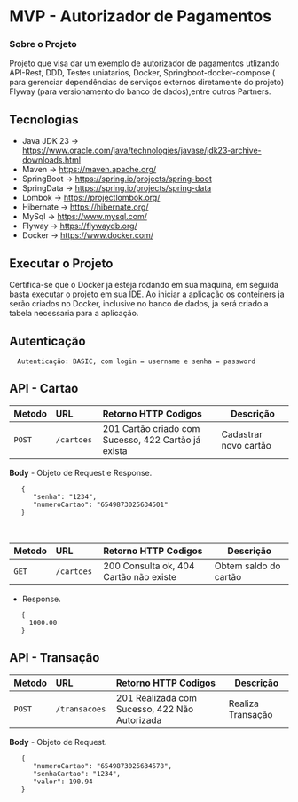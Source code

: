# MVP - Autorizador de Pagamentos

### Sobre o Projeto
Projeto que visa dar um exemplo de autorizador de pagamentos utlizando API-Rest, DDD, Testes uniatarios, Docker, 
Springboot-docker-compose ( para gerenciar dependências de serviços externos diretamente do  projeto)
Flyway (para versionamento do banco de dados),entre outros Partners.


## Tecnologias

- Java JDK 23     -> https://www.oracle.com/java/technologies/javase/jdk23-archive-downloads.html
- Maven           -> https://maven.apache.org/
- SpringBoot      -> https://spring.io/projects/spring-boot
- SpringData      -> https://spring.io/projects/spring-data
- Lombok          -> https://projectlombok.org/
- Hibernate       -> https://hibernate.org/
- MySql           -> https://www.mysql.com/
- Flyway          -> https://flywaydb.org/
- Docker          -> https://www.docker.com/

## Executar o Projeto
Certifica-se que o Docker ja esteja rodando em sua maquina, em seguida basta executar o projeto
em sua IDE. Ao iniciar a aplicação os conteiners ja serão criados no Docker, inclusive no banco de dados, ja será
criado a tabela necessaria para a aplicação.

## Autenticação
```
  Autenticação: BASIC, com login = username e senha = password
```


## API - Cartao



| Metodo | URL  | Retorno HTTP Codigos                                  | Descrição                |
|:-------|:--------|:------------------------------------------------------|--------------------------|
| `POST` | `/cartoes `  | 201  Cartão criado com Sucesso, 422  Cartão já exista | Cadastrar novo cartão |

  <b>Body</b> - Objeto de Request e Response.
```
   {
      "senha": "1234",
      "numeroCartao": "6549873025634501"
   }        
```

  <br>


| Metodo | URL  | Retorno HTTP Codigos                                  |Descrição|
|:-------|:--------|:------------------------------------------------------|------|
| `GET`  | `/cartoes `  | 200 Consulta ok, 404 Cartão não existe                | Obtem saldo do cartão |

*  Response.
```
   {
     1000.00
   }        
``` 

## API - Transação


| Metodo | URL  | Retorno HTTP Codigos                                  |Descrição |
|:-------|:--------|:------------------------------------------------------|-------|
| `POST`  | `/transacoes `  | 201 Realizada com Sucesso, 422 Não Autorizada         |Realiza Transação|
<b>Body</b> - Objeto de Request.
```
   {
      "numeroCartao": "6549873025634578",
      "senhaCartao": "1234",
      "valor": 190.94
   }        
```





